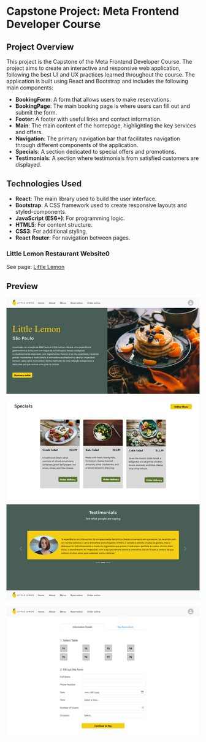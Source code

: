 # Capstone Project: Meta Frontend Developer Course 

## Project Overview

This project is the Capstone of the Meta Frontend Developer Course. The project aims to create an interactive and responsive web application, following the best UI and UX practices learned throughout the course. The application is built using React and Bootstrap and includes the following main components:

- **BookingForm**: A form that allows users to make reservations.
- **BookingPage**: The main booking page is where users can fill out and submit the form.
- **Footer**: A footer with useful links and contact information.
- **Main**: The main content of the homepage, highlighting the key services and offers.
- **Navigation**: The primary navigation bar that facilitates navigation through different components of the application.
- **Specials**: A section dedicated to special offers and promotions.
- **Testimonials**: A section where testimonials from satisfied customers are displayed.

## Technologies Used

- **React**: The main library used to build the user interface.
- **Bootstrap**: A CSS framework used to create responsive layouts and styled-components.
- **JavaScript (ES6+)**: For programming logic.
- **HTML5**: For content structure.
- **CSS3**: For additional styling.
- **React Router**: For navigation between pages.


### Little Lemon Restaurant Website0

See page: [Little Lemon]([https://tokyohmachine.github.io/my-app](https://tokyohmachine.github.io/my-app))

## Preview
![Little Lemon](https://github.com/tokyohmachine/my-app/blob/master/public/images/Screenshot%20Little-lemon.png)


![Reserve table](https://github.com/tokyohmachine/my-app/blob/master/public/images/Screenshot%20Reserve-table.png)



